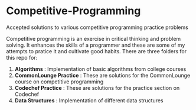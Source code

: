 # Competitive-Programming
Accepted solutions to various competitive programming practice problems

Competitive programming is an exercise in critical thinking and problem solving. It enhances the skills of a programmer and these are some of my attempts to pratice it and cultivate good habits. There are three folders for this repo for:
1. **Algorithms** : Implementation of basic algorithms from college courses
2. **CommonLounge Practice** : These are solutions for the CommonLounge course on competitive programming
3. **Codechef Practice** : These are solutions for the practice section on Codechef
4. **Data Structures** : Implementation of different data structures 

